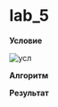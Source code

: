 # lab_5
**Условие**

![усл](https://github.com/eternsss/lab_5/assets/155539142/2839f0db-c3fb-4f6e-af26-a4e75a73527c)

**Алгоритм**

**Результат**

